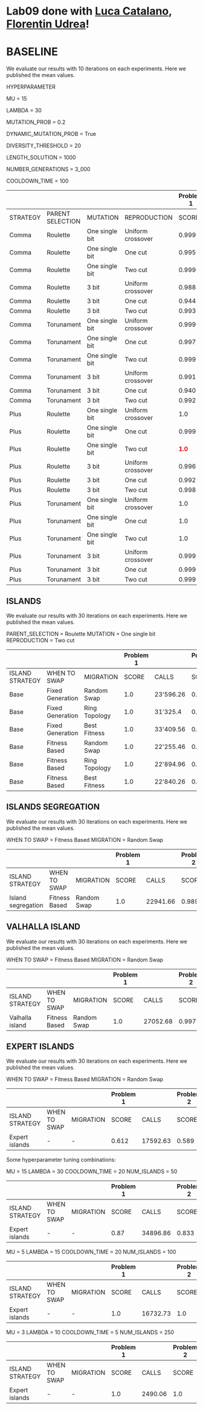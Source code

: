 # Lab09 done with [Luca Catalano](https://github.com/LucaCatalano13), [Florentin Udrea](https://github.com/florentin1304)!


# BASELINE

We evaluate our results with 10 iterations on each experiments. Here we published the mean values.

HYPERPARAMETER

MU = 15

LAMBDA = 30

MUTATION_PROB = 0.2

DYNAMIC_MUTATION_PROB = True

DIVERSITY_THRESHOLD = 20

LENGTH_SOLUTION = 1000

NUMBER_GENERATIONS = 3_000

COOLDOWN_TIME = 100

|          |                  |                 |                   | Problem 1 |         | Problem 2 |         | Problem 5 |         | Problem 10 |         |
|----------|------------------|---------------- |-------------------|-----------|---------|-----------|---------|-----------|---------|------------|---------|
| STRATEGY | PARENT SELECTION | MUTATION        | REPRODUCTION      | SCORE     | CALLS | SCORE     | CALLS | SCORE     | CALLS | SCORE      | CALLS |
| Comma    | Roulette         | One single bit  | Uniform crossover |0.999|14771|0.512|7038|0.361|9916|0.215|19588|       |         |
| Comma    | Roulette         | One single bit  | One cut           |0.995|18574|0.520|6849|0.341|13047|0.208|21881|       |         |
| Comma    | Roulette         | One single bit  | Two cut           |0.999|6480|0.788|9218|0.429|7454|0.324|5828|       |         |
| Comma    | Roulette         | 3 bit           | Uniform crossover |0.988|15770|0.518|9170|0.451|5024|0.358|7052|       |         |
| Comma    | Roulette         | 3 bit           | One cut           |0.944|18239|0.519|7003|0.456|6469|0.300|6696|         |
| Comma    | Roulette         | 3 bit           | Two cut           |0.993|8761|0.706|5984|0.467|6986|0.3413|7334|       |         |
| Comma    | Torunament       | One single bit  | Uniform crossover |0.999|15240|0.518|7505|0.282|3182|0.170|3320|       |         |
| Comma    | Torunament       | One single bit  | One cut           |0.997|22151|0.515|7271|<span style="color:green">**0.270**</span>|<span style="color:green">**3176**</span>|0.172|12037|       |         |
| Comma    | Torunament       | One single bit  | Two cut           |0.999|8698|0.729|7826|0.386|6092|0.324|7226|       |         |
| Comma    | Torunament       | 3 bit           | Uniform crossover |0.991|16358|0.493|8744|0.228|3236|<span style="color:green">**0.209**</span>|<span style="color:green">**3218**</span>|       |         |
| Comma    | Torunament       | 3 bit           | One cut           |0.940|18645|0.513|8052|0.276|3318|0.239|3665|       |         |
| Comma    | Torunament       | 3 bit           | Two cut           |0.992|10705|0.691|9746|0.375|5816|<span style="color:red">**0.371**</span>|<span style="color:red">**8486**</span>|       |         |
| Plus     | Roulette       | One single bit    | Uniform crossover |1.0|11372|<span style="color:green">**0.561**</span>|<span style="color:green">**3471**</span>|0.293|12338|0.208|18163|       |         |
| Plus     | Roulette       | One single bit  | One cut           |0.999|14080|0.529|5106|0.338|12670|0.188|22267|       |         |
| Plus     | Roulette       | One single bit  | Two cut           |<span style="color:red">**1.0**</span>|<span style="color:green">**5213**</span>|0.843|14273|0.411|15367|0.317|11821|       |         |
| Plus     | Roulette       | 3 bit           | Uniform crossover |0.996|16628|0.778|15241|<span style="color:red">**0.543**</span>|<span style="color:red">**65352**</span>|0.277|67285|       |         |
| Plus     | Roulette       | 3 bit           | One cut           |0.992|25869|0.572|5758|0.526|74580|0.291|68960|       |         |
| Plus     | Roulette       | 3 bit           | Two cut           |0.998|8952|0.768|13075|0.449|8303|0.305|4422|       |         |
| Plus     | Torunament         | One single bit  | Uniform crossover |1.0|13495|0.891|33415|0.423|15736|0.263|13852|       |         |
| Plus     | Torunament         | One single bit  | One cut           |1.0|18762|0.895|43254|0.266|19080|0.231|21508|       |         |
| Plus     | Torunament         | One single bit  | Two cut           |1.0|6260|<span style="color:red">**0.999**</span>|<span style="color:red">**23795**</span>|0.419|6450|0.302|6599|       |         |
| Plus     | Torunament         | 3 bit  | Uniform crossover |0.999|15831|0.799|32837|0.484|46579|0.309|51759|       |         |
| Plus     | Torunament         | 3 bit           | One cut           |0.999|30925|0.880|52846|0.533|83469|0.266|58839|       |         |
| Plus     | Torunament         | 3 bit           | Two cut           |0.999|10689|0.995|31199|0.391|7752|0.305|6406|       |         |


## ISLANDS

We evaluate our results with 30 iterations on each experiments. Here we published the mean values.


PARENT_SELECTION = Roulette
MUTATION = One single bit
REPRODUCTION = Two cut


|          ||| Problem 1 |         | Problem 2 |         | Problem 5 |         | Problem 10 |         |
|----------|-------|-------|-----------|---------|-----------|---------|-----------|---------|------------|---------|
| ISLAND STRATEGY |WHEN TO SWAP|MIGRATION| SCORE     | CALLS | SCORE     | CALLS | SCORE     | CALLS | SCORE      | CALLS |
| Base    | Fixed Generation | Random Swap |1.0|23'596.26|0.992|87'507.43|0.345|37'537.77|0.340|34'720.7|
| Base    | Fixed Generation | Ring Topology |1.0|31'325.4|0.9758|154'722.03|0.480|42'044.23|0.333|36'512.1|
| Base    | Fixed Generation | Best Fitness |1.0|33'409.56| 0.959|160'831.06|0.476|34'824.8|0.317|32070.7|
| Base    | Fitness Based | Random Swap |1.0|22'255.46|0.985|99'106.9|0.493|38'394.96|0.356|42'583.8|
| Base    | Fitness Based| Ring Topology |1.0|22'894.96|0.967|162'121.8|0.48539|36'711.3|0.351|45'035.7|
| Base    | Fitness Based | Best Fitness |1.0|22'840.26|0.862|115'951.26|0.507|33'822.43|0.353|39'653.3|

## ISLANDS SEGREGATION

We evaluate our results with 30 iterations on each experiments. Here we published the mean values.

WHEN TO SWAP = Fitness Based
MIGRATION = Random Swap


|          ||| Problem 1 |         | Problem 2 |         | Problem 5 |         | Problem 10 |         |
|----------|-------|-------|-----------|---------|-----------|---------|-----------|---------|------------|---------|
| ISLAND STRATEGY |WHEN TO SWAP|MIGRATION| SCORE     | CALLS | SCORE     | CALLS | SCORE     | CALLS | SCORE      | CALLS |
| Island segregation    |Fitness Based | Random Swap |1.0|22941.66|0.9894|100'672.56|0.527|65'083.6|0.375|62'032.83|

## VALHALLA ISLAND

We evaluate our results with 30 iterations on each experiments. Here we published the mean values.


WHEN TO SWAP = Fitness Based
MIGRATION = Random Swap


|          ||| Problem 1 |         | Problem 2 |         | Problem 5 |         | Problem 10 |         |
|----------|-------|-------|-----------|---------|-----------|---------|-----------|---------|------------|---------|
| ISLAND STRATEGY |WHEN TO SWAP|MIGRATION| SCORE     | CALLS | SCORE     | CALLS | SCORE     | CALLS | SCORE      | CALLS |
| Valhalla island    |Fitness Based | Random Swap |1.0|27052.68| 0.997 | 107739.93 | 0.495|30052.23|0.345|34369.7|

## EXPERT ISLANDS

We evaluate our results with 30 iterations on each experiments. Here we published the mean values.


WHEN TO SWAP = Fitness Based
MIGRATION = Random Swap


|          ||| Problem 1 |         | Problem 2 |         | Problem 5 |         | Problem 10 |         |
|----------|-------|-------|-----------|---------|-----------|---------|-----------|---------|------------|---------|
| ISLAND STRATEGY |WHEN TO SWAP|MIGRATION| SCORE     | CALLS | SCORE     | CALLS | SCORE     | CALLS | SCORE      | CALLS |
| Expert islands    | - | - |0.612|17592.63|0.589|33882.2| 0.453 | 36734.83|0.326|28360.13|

Some hyperparameter tuning combinations:

MU = 15
LAMBDA = 30
COOLDOWN_TIME = 20
NUM_ISLANDS = 50

|          ||| Problem 1 |         | Problem 2 |         | Problem 5 |         | Problem 10 |         |
|----------|-------|-------|-----------|---------|-----------|---------|-----------|---------|------------|---------|
| ISLAND STRATEGY |WHEN TO SWAP|MIGRATION| SCORE     | CALLS | SCORE     | CALLS | SCORE     | CALLS | SCORE      | CALLS |
| Expert islands    | - | - | 0.87 | 34896.86 | 0.833 | 34786.0 | 0.74 | 34938.93 | 0.775 | 34856.0 |

MU = 5
LAMBDA = 15
COOLDOWN_TIME = 20
NUM_ISLANDS = 100

|          ||| Problem 1 |         | Problem 2 |         | Problem 5 |         | Problem 10 |         |
|----------|-------|-------|-----------|---------|-----------|---------|-----------|---------|------------|---------|
| ISLAND STRATEGY |WHEN TO SWAP|MIGRATION| SCORE     | CALLS | SCORE     | CALLS | SCORE     | CALLS | SCORE      | CALLS |
| Expert islands    | - | - | 1.0 | 16732.73 |1.0| 19462.13 | 1.0 | 18400.26| 0.996| 16953.56|

MU = 3
LAMBDA = 10
COOLDOWN_TIME = 5
NUM_ISLANDS = 250

|          ||| Problem 1 |         | Problem 2 |         | Problem 5 |         | Problem 10 |         |
|----------|-------|-------|-----------|---------|-----------|---------|-----------|---------|------------|---------|
| ISLAND STRATEGY |WHEN TO SWAP|MIGRATION| SCORE     | CALLS | SCORE     | CALLS | SCORE     | CALLS | SCORE      | CALLS |
| Expert islands    | - | - | 1.0 | 2490.06 |1.0| 2564.86 | 1.0 | 2536.93 | 1.0 | 2514.9 |
